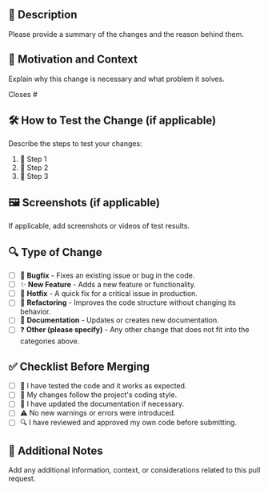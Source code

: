 ## 📌 Description 
Please provide a summary of the changes and the reason behind them.

## 🎯 Motivation and Context 
Explain why this change is necessary and what problem it solves.

Closes #

## 🛠️ How to Test the Change (if applicable) 
Describe the steps to test your changes:
1. 🔹 Step 1
2. 🔹 Step 2
3. 🔹 Step 3

## 🖼️ Screenshots (if applicable) 
If applicable, add screenshots or videos of test results.

## 🔍 Type of Change
- [ ] 🐞 **Bugfix** - Fixes an existing issue or bug in the code.
- [ ] ✨ **New Feature** - Adds a new feature or functionality.
- [ ] 🚀 **Hotfix** - A quick fix for a critical issue in production.
- [ ] 🔄 **Refactoring** - Improves the code structure without changing its behavior.
- [ ] 📖 **Documentation** - Updates or creates new documentation.
- [ ] ❓ **Other (please specify)** - Any other change that does not fit into the categories above.

## ✅ Checklist Before Merging
- [ ] 🧪 I have tested the code and it works as expected.
- [ ] 🎨 My changes follow the project's coding style.
- [ ] 📖 I have updated the documentation if necessary.
- [ ] ⚠️ No new warnings or errors were introduced.
- [ ] 🔍 I have reviewed and approved my own code before submitting.

## 📌 Additional Notes 
Add any additional information, context, or considerations related to this pull request.
